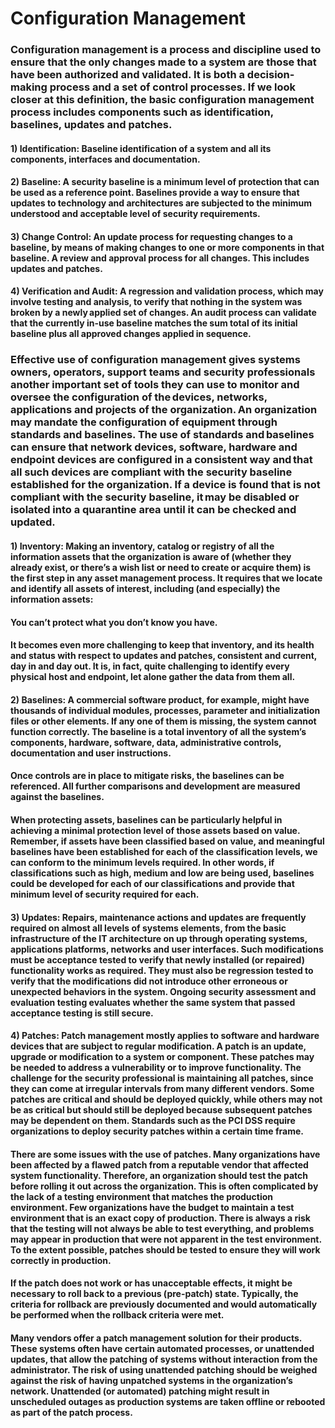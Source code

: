 # Configuration Management

### Configuration management is a process and discipline used to ensure that the only changes made to a system are those that have been authorized and validated. It is both a decision-making process and a set of control processes. If we look closer at this definition, the basic configuration management process includes components such as identification, baselines, updates and patches.  

#### 1) Identification: Baseline identification of a system and all its components, interfaces and documentation.

#### 2) Baseline: A security baseline is a minimum level of protection that can be used as a reference point. Baselines provide a way to ensure that updates to technology and architectures are subjected to the minimum understood and acceptable level of security requirements.

#### 3) Change Control: An update process for requesting changes to a baseline, by means of making changes to one or more components in that baseline. A review and approval process for all changes. This includes updates and patches. 

#### 4) Verification and Audit: A regression and validation process, which may involve testing and analysis, to verify that nothing in the system was broken by a newly applied set of changes. An audit process can validate that the currently in-use baseline matches the sum total of its initial baseline plus all approved changes applied in sequence.

### Effective use of configuration management gives systems owners, operators, support teams and security professionals another important set of tools they can use to monitor and oversee the configuration of the devices, networks, applications and projects of the organization. An organization may mandate the configuration of equipment through standards and baselines. The use of standards and baselines can ensure that network devices, software, hardware and endpoint devices are configured in a consistent way and that all such devices are compliant with the security baseline established for the organization. If a device is found that is not compliant with the security baseline, it may be disabled or isolated into a quarantine area until it can be checked and updated.

#### 1) Inventory: Making an inventory, catalog or registry of all the information assets that the organization is aware of (whether they already exist, or there’s a wish list or need to create or acquire them) is the first step in any asset management process. It requires that we locate and identify all assets of interest, including (and especially) the information assets:

#### You can’t protect what you don’t know you have.

#### It becomes even more challenging to keep that inventory, and its health and status with respect to updates and patches, consistent and current, day in and day out. It is, in fact, quite challenging to identify every physical host and endpoint, let alone gather the data from them all.


#### 2) Baselines: A commercial software product, for example, might have thousands of individual modules, processes, parameter and initialization files or other elements. If any one of them is missing, the system cannot function correctly. The baseline is a total inventory of all the system’s components, hardware, software, data, administrative controls, documentation and user instructions.

#### Once controls are in place to mitigate risks, the baselines can be referenced. All further comparisons and development are measured against the baselines.

#### When protecting assets, baselines can be particularly helpful in achieving a minimal protection level of those assets based on value. Remember, if assets have been classified based on value, and meaningful baselines have been established for each of the classification levels, we can conform to the minimum levels required. In other words, if classifications such as high, medium and low are being used, baselines could be developed for each of our classifications and provide that minimum level of security required for each.

#### 3) Updates: Repairs, maintenance actions and updates are frequently required on almost all levels of systems elements, from the basic infrastructure of the IT architecture on up through operating systems, applications platforms, networks and user interfaces. Such modifications must be acceptance tested to verify that newly installed (or repaired) functionality works as required. They must also be regression tested to verify that the modifications did not introduce other erroneous or unexpected behaviors in the system. Ongoing security assessment and evaluation testing evaluates whether the same system that passed acceptance testing is still secure.

#### 4) Patches: Patch management mostly applies to software and hardware devices that are subject to regular modification. A patch is an update, upgrade or modification to a system or component. These patches may be needed to address a vulnerability or to improve functionality. The challenge for the security professional is maintaining all patches, since they can come at irregular intervals from many different vendors. Some patches are critical and should be deployed quickly, while others may not be as critical but should still be deployed because subsequent patches may be dependent on them. Standards such as the PCI DSS require organizations to deploy security patches within a certain time frame.

#### There are some issues with the use of patches. Many organizations have been affected by a flawed patch from a reputable vendor that affected system functionality. Therefore, an organization should test the patch before rolling it out across the organization. This is often complicated by the lack of a testing environment that matches the production environment. Few organizations have the budget to maintain a test environment that is an exact copy of production. There is always a risk that the testing will not always be able to test everything, and problems may appear in production that were not apparent in the test environment. To the extent possible, patches should be tested to ensure they will work correctly in production.

#### If the patch does not work or has unacceptable effects, it might be necessary to roll back to a previous (pre-patch) state. Typically, the criteria for rollback are previously documented and would automatically be performed when the rollback criteria were met.

#### Many vendors offer a patch management solution for their products. These systems often have certain automated processes, or unattended updates, that allow the patching of systems without interaction from the administrator. The risk of using unattended patching should be weighed against the risk of having unpatched systems in the organization’s network. Unattended (or automated) patching might result in unscheduled outages as production systems are taken offline or rebooted as part of the patch process.


